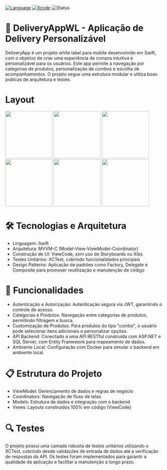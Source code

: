 [![Language](https://img.shields.io/badge/Swift-5.0-brightgreen.svg)](http://swift.org)
[![Xcode](https://img.shields.io/badge/Xcode-16.1-brightgreen.svg)](https://developer.apple.com/download/more/)
![Status](https://img.shields.io/badge/status-em%20desenvolvimento-yellow)

# 🍔 DeliveryAppWL - Aplicação de Delivery Personalizável

DeliveryApp é um projeto white label para mobile desenvolvido em Swift, com o objetivo de criar uma experiência de compra intuitiva e personalizável para os usuários. Este app permite a navegação por categorias de produtos, personalização de combos e escolha de acompanhamentos. O projeto segue uma estrutura modular e utiliza boas práticas de arquitetura e testes.

# Layout
<img src="https://github.com/user-attachments/assets/75600a69-fd24-42a2-a65e-99ad4ec21189" width="150"/>
<img src="https://github.com/user-attachments/assets/0c391cad-638f-47a1-b7c5-898b18cd3bfc" width="150"/>
<img src="https://github.com/user-attachments/assets/7792dccd-81a7-49b0-bb42-7ef339461448" width="150"/>
<img src="https://github.com/user-attachments/assets/d763b620-7b92-47ee-b61b-b9f0597f6d49" width="150"/>
<img src="https://github.com/user-attachments/assets/de2e9d19-ad3a-4b46-94eb-83cfdcf50da1" width="150"/>
<img src="https://github.com/user-attachments/assets/49b85e73-1d7a-40d4-b7b8-7ea5063a95a0" width="150"/>

# 🛠 Tecnologias e Arquitetura
  * Linguagem: Swift
  * Arquitetura: MVVM-C (Model-View-ViewModel-Coordinator)
  * Construção de UI: ViewCode, sem uso de Storyboards ou Xibs
  * Testes Unitários: XCTest, cobrindo funcionalidades principais
  *  Design Patterns: Aplicação de padrões como Factory, Delegate e Composite para promover reutilização e manutenção de código

# 🚀 Funcionalidades
  * Autenticação e Autorização: Autenticação segura via JWT, garantindo o controle de acesso.
  * Categorias e Produtos: Navegação entre categorias de produtos, permitindo filtragem e busca.
  * Customização de Produtos: Para produtos do tipo "combo", o usuário pode selecionar itens adicionais e personalizar opções.
  * API Backend: Conectado a uma API RESTful construída com ASP.NET e SQL Server, com Entity Framework para mapeamento de dados.
  * Ambiente Local: Configuração com Docker para simular o backend em ambiente local.

# 📋 Estrutura do Projeto
  * ViewModel: Gerenciamento de dados e regras de negócio
  * Coordinators: Navegação de fluxo de telas
  * Models: Estrutura de dados e integração com o backend
  * Views: Layouts construídos 100% em código (ViewCode)

# 🔍 Testes
O projeto possui uma camada robusta de testes unitários utilizando o XCTest, cobrindo desde validações de entrada de dados até a verificação de respostas da API. Os testes foram implementados para garantir a qualidade da aplicação e facilitar a manutenção a longo prazo.
